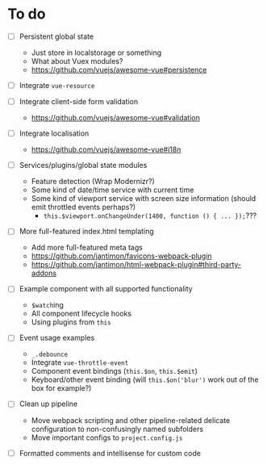 
# To do

- [ ] Persistent global state
	- Just store in localstorage or something
	- What about Vuex modules?
	- https://github.com/vuejs/awesome-vue#persistence
- [ ] Integrate `vue-resource`
- [ ] Integrate client-side form validation
	- https://github.com/vuejs/awesome-vue#validation
- [ ] Integrate localisation
	- https://github.com/vuejs/awesome-vue#i18n
- [ ] Services/plugins/global state modules
	- Feature detection (Wrap Modernizr?)
	- Some kind of date/time service with current time
	- Some kind of viewport service with screen size information (should emit throttled events perhaps?)
		- `this.$viewport.onChangeUnder(1400, function () { ... });`???
- [ ] More full-featured index.html templating
	- Add more full-featured meta tags
	- https://github.com/jantimon/favicons-webpack-plugin
	- https://github.com/jantimon/html-webpack-plugin#third-party-addons
- [ ] Example component with all supported functionality
	- `$watch`ing
	- All component lifecycle hooks
	- Using plugins from `this`
- [ ] Event usage examples
	- `_.debounce`
	- Integrate `vue-throttle-event`
	- Component event bindings (`this.$on`, `this.$emit`)
	- Keyboard/other event binding (will `this.$on('blur')` work out of the box for example?)
- [ ] Clean up pipeline
	- Move webpack scripting and other pipeline-related delicate configuration to non-confusingly named subfolders
	- Move important configs to `project.config.js`
- [ ] Formatted comments and intellisense for custom code


